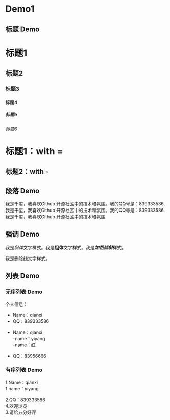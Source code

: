 # Demo1

## 标题 Demo

# 标题1
## 标题2
### 标题3
#### 标题4
##### 标题5
###### 标题6

标题1：with =
===
标题2：with -
---



## 段落 Demo

我是千玺，我喜欢Github 开源社区中的技术和氛围。我的QQ号是：839333586.我是千玺，我喜欢Github 开源社区中的技术和氛围。我的QQ号是：839333586.我是千玺，我喜欢Github 开源社区中的技术和氛围


## 强调 Demo

我是*斜体*文字样式。我是**粗体**文字样式。我是***加粗倾斜***样式。 

我是~~删除线~~文字样式。

## 列表 Demo

### 无序列表 Demo
个人信息：
* Name：qianxi
* QQ：839333586

- Name：qianxi  
  -name：yiyang  
    -name：红
  
- QQ：83956666


### 有序列表 Demo
1.Name：qianxi  
    1.name：yiyang
  
2.QQ：839333586  
4.欢迎浏览  
3.请给五分好评